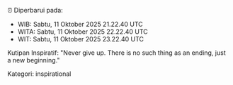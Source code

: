 ⏰ Diperbarui pada:
- WIB: Sabtu, 11 Oktober 2025 21.22.40 UTC
- WITA: Sabtu, 11 Oktober 2025 22.22.40 UTC
- WIT: Sabtu, 11 Oktober 2025 23.22.40 UTC

Kutipan Inspiratif:
"Never give up. There is no such thing as an ending, just a new beginning."


Kategori: inspirational

